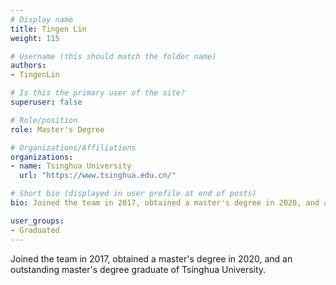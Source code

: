 ```yaml
---
# Display name
title: Tingen Lin
weight: 115

# Username (this should match the folder name)
authors:
- TingenLin

# Is this the primary user of the site?
superuser: false

# Role/position
role: Master's Degree

# Organizations/Affiliations
organizations:
- name: Tsinghua University
  url: "https://www.tsinghua.edu.cn/"

# Short bio (displayed in user profile at end of posts)
bio: Joined the team in 2017, obtained a master's degree in 2020, and an outstanding master's degree graduate of Tsinghua University.

user_groups:
- Graduated
---
```


Joined the team in 2017, obtained a master's degree in 2020, and an outstanding master's degree graduate of Tsinghua University.